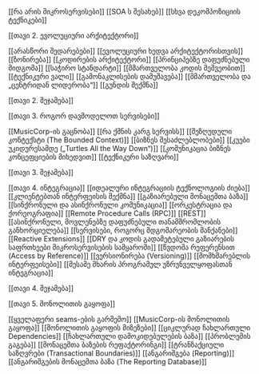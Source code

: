 [[რა არის მიკროსერვისები]]
[[SOA ს შესახებ]]
[[სხვა დეკომპოზიციის ტექნიკები]]


[[თავი 2. ევოლუციური არქიტექტორი]]

[[არასწორი შედარებები]]
[[ევოლუციური ხედვა არქიტექტორისთვის]]
[[ზონირება]]
[[კოდირების არქიტექტორი]]
[[პრინციპებზე დაფუძნებული მიდგომა]]
[[საჭირო სტანდარტი]]
[[მმართველობა კოდის მეშვეობით]]
[[ტექნიკური ვალი]]
[[გამონაკლისების დამუშავება]]
[[მმართველობა და „ცენტრიდან ლიდერობა“]]
[[გუნდის შექმნა]]

[[თავი 2. შეჯამება]]


[[თავი 3. როგორ დავმოდელოთ სერვისები]]

[[MusicCorp-ის გაცნობა]]
[[რა ქმნის კარგ სერვისს]]
[[შეზღუდული კონტექსტი (The Bounded Context)]]
[[ბიზნეს შესაძლებლობები]]
[[კუები უკიდურესამდე („Turtles All the Way Down“)]]
[[კომუნიკაცია ბიზნეს კონცეფციების მიხედვით]]
[[ტექნიკური საზღვარი]]

[[თავი 3. შეჯამება]]

[[თავი 4. ინტეგრაცია]]
[[იდეალური ინტეგრაციის ტექნოლოგიის ძიება]]
[[კლიენტებთან ინტერფეისის შექმნა]]
[[გაზიარებული მონაცემთა ბაზა]]
[[სინქრონული და ასინქრონული კომუნიკაცია]]
[[ორკესტრაცია და ქორეოგრაფია]]
[[Remote Procedure Calls (RPC)]]
[[REST]]
[[ასინქრონული, მოვლენებზე დაფუძნებული თანამშრომლობის განხორციელება]]
[[სერვისები, როგორც მდგომარეობის მანქანები]]
[[Reactive Extensions]]
[[DRY და კოდის გადამეტებული გაზიარების საფრთხეები მიკროსერვისების სამყაროში]]
[[წვდომა რეფერენსით (Access by Reference)]]
[[ვერსიონირება (Versioning)]]
[[მომხმარებლის ინტერფეისები]]
[[მესამე მხარის პროგრამულ უზრუნველყოფასთან ინტეგრაცია]]

[[თავი 4. შეჯამება]]


[[თავი 5. მონოლითის გაყოფა]]

[[ყველაფერი seams-ების გარშემო]]
[[MusicCorp-ის მონოლითის გაყოფა]]
[[მონოლითის გაყოფის მიზეზები]]
[[ციკლურად ჩახლართული Dependencies]]
[[ჩახლართული დამოკიდებულების ბაზა]]
[[პრობლემის გაგება]]
[[მონაცემთა ბაზების რეფაქტორინგი]]
[[ტრანზაქციული საზღვრები (Transactional Boundaries)]]
[[ანგარიშგება (Reporting)]]
[[ანგარიშგების მონაცემთა ბაზა (The Reporting Database)]]